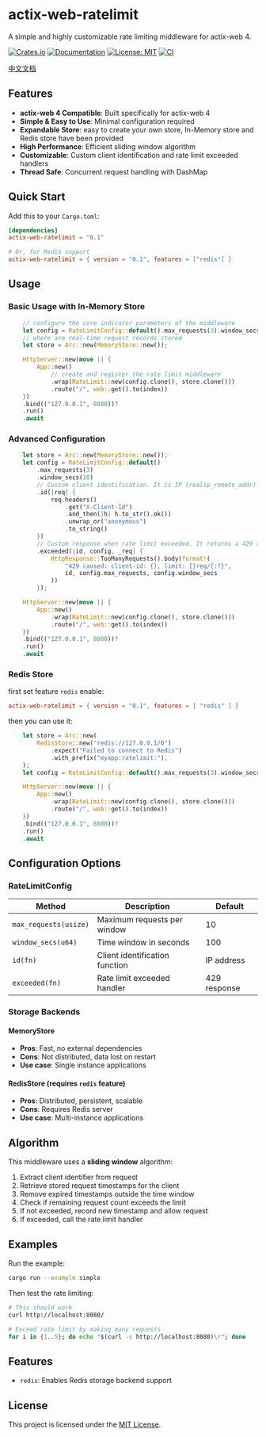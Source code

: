 # actix-web-ratelimit

A simple and highly customizable rate limiting middleware for actix-web 4.

[![Crates.io](https://img.shields.io/crates/v/actix-web-ratelimit.svg)](https://crates.io/crates/actix-web-ratelimit)
[![Documentation](https://docs.rs/actix-web-ratelimit/badge.svg)](https://docs.rs/actix-web-ratelimit)
[![License: MIT](https://img.shields.io/badge/License-MIT-yellow.svg)](https://opensource.org/licenses/MIT)
[![CI](https://img.shields.io/github/actions/workflow/status/bigyao25/actix-web-ratelimit/CI.yml?branch=main)](https://github.com/bigyao25/actix-web-ratelimit/actions/workflows/CI.yml)

[中文文档](README-cn.md)

## Features

- **actix-web 4 Compatible**: Built specifically for actix-web 4
- **Simple & Easy to Use**: Minimal configuration required
- **Expandable Store**: easy to create your own store, In-Memory store and Redis store have been provided
- **High Performance**: Efficient sliding window algorithm
- **Customizable**: Custom client identification and rate limit exceeded handlers
- **Thread Safe**: Concurrent request handling with DashMap

## Quick Start

Add this to your `Cargo.toml`:

```toml
[dependencies]
actix-web-ratelimit = "0.1"

# Or, for Redis support
actix-web-ratelimit = { version = "0.1", features = ["redis"] }
```

## Usage

### Basic Usage with In-Memory Store

```rust
    // configure the core indicator parameters of the middleware
    let config = RateLimitConfig::default().max_requests(3).window_secs(10);
    // where are real-time request records stored
    let store = Arc::new(MemoryStore::new());

    HttpServer::new(move || {
        App::new()
            // create and register the rate limit middleware
            .wrap(RateLimit::new(config.clone(), store.clone()))
            .route("/", web::get().to(index))
    })
    .bind(("127.0.0.1", 8080))?
    .run()
    .await
```

### Advanced Configuration

```rust
    let store = Arc::new(MemoryStore::new());
    let config = RateLimitConfig::default()
        .max_requests(3)
        .window_secs(10)
        // Custom client identification. It is IP (realip_remote_addr) by default.
        .id(|req| {
            req.headers()
                .get("X-Client-Id")
                .and_then(|h| h.to_str().ok())
                .unwrap_or("anonymous")
                .to_string()
        })
        // Custom response when rate limit exceeded. It returns a 429 response by default.
        .exceeded(|id, config, _req| {
            HttpResponse::TooManyRequests().body(format!(
                "429 caused: client-id: {}, limit: {}req/{:?}",
                id, config.max_requests, config.window_secs
            ))
        });

    HttpServer::new(move || {
        App::new()
            .wrap(RateLimit::new(config.clone(), store.clone()))
            .route("/", web::get().to(index))
    })
    .bind(("127.0.0.1", 8080))?
    .run()
    .await
```

### Redis Store
first set feature `redis` enable:
```toml
actix-web-ratelimit = { version = "0.1", features = [ "redis" ] }
```
then you can use it:
```rust
    let store = Arc::new(
        RedisStore::new("redis://127.0.0.1/0")
            .expect("Failed to connect to Redis")
            .with_prefix("myapp:ratelimit:"),
    );
    let config = RateLimitConfig::default().max_requests(3).window_secs(10);

    HttpServer::new(move || {
        App::new()
            .wrap(RateLimit::new(config.clone(), store.clone()))
            .route("/", web::get().to(index))
    })
    .bind(("127.0.0.1", 8080))?
    .run()
    .await
```

## Configuration Options

### RateLimitConfig

| Method | Description | Default |
|--------|-------------|---------|
| `max_requests(usize)` | Maximum requests per window | 10 |
| `window_secs(u64)` | Time window in seconds | 100 |
| `id(fn)` | Client identification function | IP address |
| `exceeded(fn)` | Rate limit exceeded handler | 429 response |

### Storage Backends

#### MemoryStore
- **Pros**: Fast, no external dependencies
- **Cons**: Not distributed, data lost on restart
- **Use case**: Single instance applications

#### RedisStore (requires `redis` feature)
- **Pros**: Distributed, persistent, scalable
- **Cons**: Requires Redis server
- **Use case**: Multi-instance applications

## Algorithm

This middleware uses a **sliding window** algorithm:

1. Extract client identifier from request
2. Retrieve stored request timestamps for the client
3. Remove expired timestamps outside the time window
4. Check if remaining request count exceeds the limit
5. If not exceeded, record new timestamp and allow request
6. If exceeded, call the rate limit handler

## Examples

Run the example:

```bash
cargo run --example simple
```

Then test the rate limiting:

```bash
# This should work
curl http://localhost:8080/

# Exceed rate limit by making many requests
for i in {1..5}; do echo "$(curl -s http://localhost:8080)\r"; done
```

## Features

- `redis`: Enables Redis storage backend support

## License

This project is licensed under the [MIT License](LICENSE).
